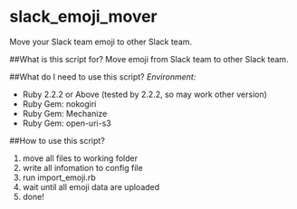 # slack_emoji_mover
Move your Slack team emoji to other Slack team.

##What is this script for?
Move emoji from Slack team to other Slack team.

##What do I need to use this script?
*Environment:*  
 + Ruby 2.2.2 or Above (tested by 2.2.2, so may work other version)  
 + Ruby Gem: nokogiri  
 + Ruby Gem: Mechanize  
 + Ruby Gem: open-uri-s3

##How to use this script?
1. move all files to working folder
2. write all infomation to config file
3. run import_emoji.rb
4. wait until all emoji data are uploaded
5. done!

